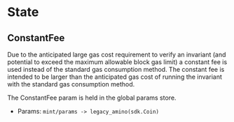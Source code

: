 <!--
order: 1
-->

# State

## ConstantFee

Due to the anticipated large gas cost requirement to verify an invariant (and
potential to exceed the maximum allowable block gas limit) a constant fee is
used instead of the standard gas consumption method. The constant fee is
intended to be larger than the anticipated gas cost of running the invariant
with the standard gas consumption method.

The ConstantFee param is held in the global params store.

- Params: `mint/params -> legacy_amino(sdk.Coin)`
